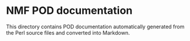 # NMF POD documentation

This directory contains POD documentation automatically generated from the Perl source files and converted into Markdown.
